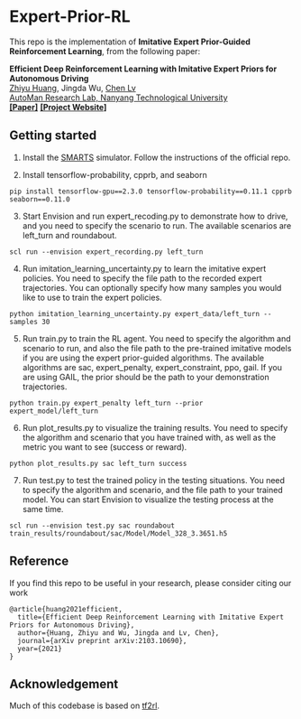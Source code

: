 # Expert-Prior-RL

This repo is the implementation of **Imitative Expert Prior-Guided Reinforcement Learning**, from the following paper:

**Efficient Deep Reinforcement Learning with Imitative Expert Priors for Autonomous Driving**
<br> [Zhiyu Huang](https://scholar.google.com/citations?user=aLZEVCsAAAAJ&hl=en), Jingda Wu, [Chen Lv](https://scholar.google.com/citations?user=UKVs2CEAAAAJ&hl=en) 
<br> [AutoMan Research Lab, Nanyang Technological University](https://lvchen.wixsite.com/automan)
<br> **[[Paper]](https://arxiv.org/abs/2103.10690)**&nbsp;**[[Project Website]](https://mczhi.github.io/Expert-Prior-RL/)**

## Getting started
1. Install the [SMARTS](https://github.com/huawei-noah/SMARTS) simulator. Follow the instructions of the official repo.

2. Install tensorflow-probability, cpprb, and seaborn
```shell
pip install tensorflow-gpu==2.3.0 tensorflow-probability==0.11.1 cpprb seaborn==0.11.0
```
   
3. Start Envision and run expert_recoding.py to demonstrate how to drive, and you need to specify the scenario to run. The available scenarios are left_turn and roundabout.
```shell
scl run --envision expert_recording.py left_turn 
```

4. Run imitation_learning_uncertainty.py to learn the imitative expert policies. You need to specify the file path to the recorded expert trajectories. You can optionally specify how many samples you would like to use to train the expert policies.
```shell
python imitation_learning_uncertainty.py expert_data/left_turn --samples 30
```

5. Run train.py to train the RL agent. You need to specify the algorithm and scenario to run, and also the file path to the pre-trained imitative models if you are using the expert prior-guided algorithms. The available algorithms are sac, expert_penalty, expert_constraint, ppo, gail. If you are using GAIL, the prior should be the path to your demonstration trajectories.
```shell
python train.py expert_penalty left_turn --prior expert_model/left_turn 
```

6. Run plot_results.py to visualize the training results. You need to specify the algorithm and scenario that you have trained with, as well as the metric you want to see (success or reward).
```shell
python plot_results.py sac left_turn success
```

7. Run test.py to test the trained policy in the testing situations. You need to specify the algorithm and scenario, and the file path to your trained model. You can start Envision to visualize the testing process at the same time.
```shell
scl run --envision test.py sac roundabout train_results/roundabout/sac/Model/Model_328_3.3651.h5
```

## Reference
If you find this repo to be useful in your research, please consider citing our work
```
@article{huang2021efficient,
  title={Efficient Deep Reinforcement Learning with Imitative Expert Priors for Autonomous Driving},
  author={Huang, Zhiyu and Wu, Jingda and Lv, Chen},
  journal={arXiv preprint arXiv:2103.10690},
  year={2021}
}
```

## Acknowledgement
Much of this codebase is based on [tf2rl](https://github.com/keiohta/tf2rl).
